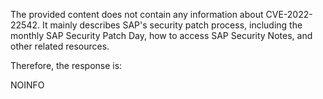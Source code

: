The provided content does not contain any information about CVE-2022-22542. It mainly describes SAP's security patch process, including the monthly SAP Security Patch Day, how to access SAP Security Notes, and other related resources.

Therefore, the response is:

NOINFO